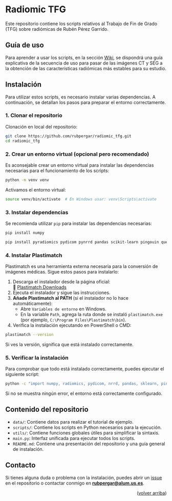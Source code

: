 <a name="readme-top"></a>

# Radiomic TFG

Este repositorio contiene los scripts relativos al Trabajo de Fin de Grado (TFG) sobre radiómicas de Rubén Pérez Garrido.


## Guía de uso

Para aprender a usar los scripts, en la sección [Wiki](https://github.com/rubpergar/radiomic_tfg/wiki), se dispondrá una guía explicativa de la secuencia de uso para pasar de las imágenes CT y SEG a la obtención de las características radiómicas más estables para su estudio.

## Instalación

Para utilizar estos scripts, es necesario instalar varias dependencias. A continuación, se detallan los pasos para preparar el entorno correctamente.

### 1. Clonar el repositorio

Clonación en local del repositorio:

```bash
git clone https://github.com/rubpergar/radiomic_tfg.git
cd radiomic_tfg
```

### 2. Crear un entorno virtual (opcional pero recomendado)

Es aconsejable crear un entorno virtual para instalar las dependencias necesarias para el funcionamiento de los scripts:

```bash
python -m venv venv
```

Activamos el entorno virtual:

```bash
source venv/bin/activate  # En Windows usar: venv\Scripts\activate
```

### 3. Instalar dependencias

Se recomienda utilizar `pip` para instalar las dependencias necesarias:

```bash
pip install numpy
```

```bash
pip install pyradiomics pydicom pynrrd pandas scikit-learn pingouin questionary argparse colorama
```

### 4. Instalar Plastimatch

Plastimatch es una herramienta externa necesaria para la conversión de imágenes médicas. Sigue estos pasos para instalarlo:

1. Descarga el instalador desde la página oficial:  
   🔗 [Plastimatch Downloads](https://sourceforge.net/projects/plastimatch/)
2. Ejecuta el instalador y sigue las instrucciones.
3. **Añade Plastimatch al PATH** (si el instalador no lo hace automáticamente):
   - Abre `Variables de entorno` en Windows.
   - En la variable `Path`, agrega la ruta donde se instaló `plastimatch.exe` (por ejemplo, `C:\Program Files\Plastimatch\bin`).
4. Verifica la instalación ejecutando en PowerShell o CMD:

```sh
plastimatch --version
```

Si ves la versión, significa que está instalado correctamente.

### 5. Verificar la instalación

Para comprobar que todo está instalado correctamente, puedes ejecutar el siguiente script:

```bash
python -c "import numpy, radiomics, pydicom, nrrd, pandas, sklearn, pingouin, questionary, argparse, colorama; print('Instalación correcta')"
```

Si no se muestra ningún error, el entorno está correctamente configurado.

## Contenido del repositorio

- `data/`: Contiene datos para realizar el tutorial de ejemplo.
- `scripts/`: Contiene los scripts en Python necesarios para la ejecución.
- `utils/`: Contiene funciones globales útiles para simplificar la sintaxis.
- `main.py`: Interfaz unificada para ejecutar todos los scripts.
- `README.md`: Contiene una presentación del repositorio y una guía general de instalación.

## Contacto

Si tienes alguna duda o problema con la instalación, puedes abrir un [issue](https://github.com/rubpergar/radiomic_tfg/issues) en el repositorio o contactar conmigo en **rubpergar@alum.us.es**.

<p align="right">(<a href="#readme-top">volver arriba</a>)</p>